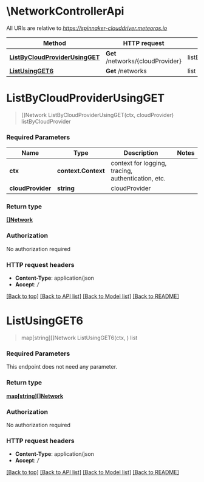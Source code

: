 # \NetworkControllerApi

All URIs are relative to *https://spinnaker-clouddriver.meteoros.io*

Method | HTTP request | Description
------------- | ------------- | -------------
[**ListByCloudProviderUsingGET**](NetworkControllerApi.md#ListByCloudProviderUsingGET) | **Get** /networks/{cloudProvider} | listByCloudProvider
[**ListUsingGET6**](NetworkControllerApi.md#ListUsingGET6) | **Get** /networks | list


# **ListByCloudProviderUsingGET**
> []Network ListByCloudProviderUsingGET(ctx, cloudProvider)
listByCloudProvider

### Required Parameters

Name | Type | Description  | Notes
------------- | ------------- | ------------- | -------------
 **ctx** | **context.Context** | context for logging, tracing, authentication, etc.
  **cloudProvider** | **string**| cloudProvider | 

### Return type

[**[]Network**](Network.md)

### Authorization

No authorization required

### HTTP request headers

 - **Content-Type**: application/json
 - **Accept**: */*

[[Back to top]](#) [[Back to API list]](../README.md#documentation-for-api-endpoints) [[Back to Model list]](../README.md#documentation-for-models) [[Back to README]](../README.md)

# **ListUsingGET6**
> map[string][]Network ListUsingGET6(ctx, )
list

### Required Parameters
This endpoint does not need any parameter.

### Return type

[**map[string][]Network**](array.md)

### Authorization

No authorization required

### HTTP request headers

 - **Content-Type**: application/json
 - **Accept**: */*

[[Back to top]](#) [[Back to API list]](../README.md#documentation-for-api-endpoints) [[Back to Model list]](../README.md#documentation-for-models) [[Back to README]](../README.md)

